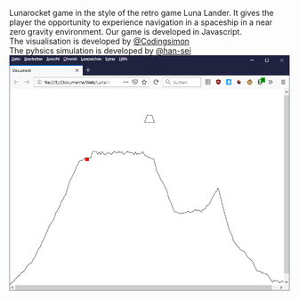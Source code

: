 Lunarocket game in the style of the retro game Luna Lander. It gives the player the opportunity to experience navigation in a spaceship in a near zero gravity environment. Our game is developed in Javascript.
<br>
The visualisation is developed by [@Codingsimon](https://github.com/Codingsimon)
<br>
The pyhsics simulation is developed by [@han-sei](https://github.com/han-sei)
<br>
![Screenshot](screenshot.png)
